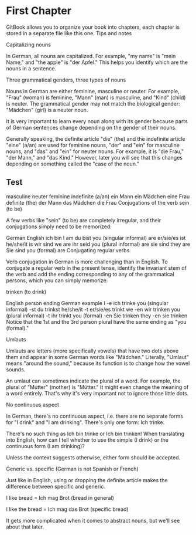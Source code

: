 
# First Chapter

GitBook allows you to organize your book into chapters, each chapter is stored in a separate file like this one.
Tips and notes

Capitalizing nouns

In German, all nouns are capitalized. For example, "my name" is "mein Name," and "the apple" is "der Apfel." This helps you identify which are the nouns in a sentence.

Three grammatical genders, three types of nouns

Nouns in German are either feminine, masculine or neuter. For example, "Frau" (woman) is feminine, "Mann" (man) is masculine, and "Kind" (child) is neuter. The grammatical gender may not match the biological gender: "Mädchen" (girl) is a neuter noun.

It is very important to learn every noun along with its gender because parts of German sentences change depending on the gender of their nouns.

Generally speaking, the definite article "die" (the) and the indefinite article "eine" (a/an) are used for feminine nouns, "der" and "ein" for masculine nouns, and "das" and "ein" for neuter nouns. For example, it is "die Frau," "der Mann," and "das Kind." However, later you will see that this changes depending on something called the "case of the noun."

## Test
masculine	neuter	feminine
indefinite (a/an)	ein Mann	ein Mädchen	eine Frau
definite (the)	der Mann	das Mädchen	die Frau
Conjugations of the verb sein (to be)

A few verbs like "sein" (to be) are completely irregular, and their conjugations simply need to be memorized:

German	English
ich bin	I am
du bist	you (singular informal) are
er/sie/es ist	he/she/it is
wir sind	we are
ihr seid	you (plural informal) are
sie sind	they are
Sie sind	you (formal) are
Conjugating regular verbs

Verb conjugation in German is more challenging than in English. To conjugate a regular verb in the present tense, identify the invariant stem of the verb and add the ending corresponding to any of the grammatical persons, which you can simply memorize:

trinken (to drink)

English person	ending	German example
I	-e	ich trinke
you (singular informal)	-st	du trinkst
he/she/it	-t	er/sie/es trinkt
we	-en	wir trinken
you (plural informal)	-t	ihr trinkt
you (formal)	-en	Sie trinken
they	-en	sie trinken
Notice that the 1st and the 3rd person plural have the same ending as "you (formal)."

Umlauts

Umlauts are letters (more specifically vowels) that have two dots above them and appear in some German words like "Mädchen." Literally, "Umlaut" means "around the sound," because its function is to change how the vowel sounds.

An umlaut can sometimes indicate the plural of a word. For example, the plural of "Mutter" (mother) is "Mütter." It might even change the meaning of a word entirely. That's why it's very important not to ignore those little dots.

No continuous aspect

In German, there's no continuous aspect, i.e. there are no separate forms for "I drink" and "I am drinking". There's only one form: Ich trinke.

There's no such thing as Ich bin trinke or Ich bin trinken!
When translating into English, how can I tell whether to use the simple (I drink) or the continuous form (I am drinking)?

Unless the context suggests otherwise, either form should be accepted.

Generic vs. specific (German is not Spanish or French)

Just like in English, using or dropping the definite article makes the difference between specific and generic.

I like bread = Ich mag Brot (bread in general)

I like the bread = Ich mag das Brot (specific bread)

It gets more complicated when it comes to abstract nouns, but we'll see about that later.
